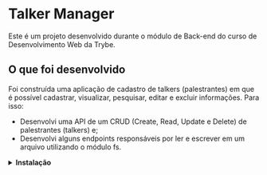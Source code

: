 # Talker Manager

Este é um projeto desenvolvido durante o módulo de Back-end do curso de Desenvolvimento Web da Trybe.

## O que foi desenvolvido

Foi construída uma aplicação de cadastro de talkers (palestrantes) em que é possível cadastrar, visualizar, pesquisar, editar e excluir informações. Para isso:

  * Desenvolvi uma API de um CRUD (Create, Read, Update e Delete) de palestrantes (talkers) e;
  * Desenvolvi alguns endpoints responsáveis por ler e escrever em um arquivo utilizando o módulo fs.

<details>
<summary><strong>Instalação</strong></summary><br />

1. Clone o repositório
  - Use o comando: `git clone git@github.com:marilobo/talker-manager.git`.
  - Entre na pasta do repositório que você acabou de clonar.
2. Instale as dependências
 - `npm install`.
3. Para rodar o projeto sem o Docker, obrigatoriamente você deve ter o node instalado em seu computador.
</details>
